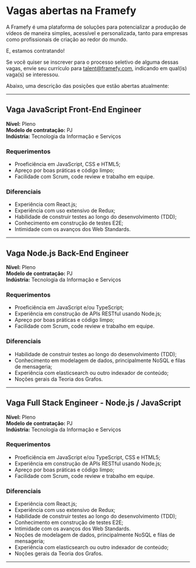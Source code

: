 # Vagas abertas na Framefy

A Framefy é uma plataforma de soluções para potencializar a produção de vídeos de maneira simples, acessível e personalizada, tanto para empresas como profissionais de criação ao redor do mundo.

E, estamos contratando!

Se você quiser se inscrever para o processo seletivo de alguma dessas vagas, envie seu currículo para [talent@framefy.com](mailto:talent@framefy.com), indicando em qual(is) vaga(s) se interessou.

Abaixo, uma descrição das posições que estão abertas atualmente:

---
## Vaga JavaScript Front-End Engineer


**Nível:** Pleno<br>
**Modelo de contratação:** PJ<br>
**Indústria:** Tecnologia da Informação e Serviços<br>

### Requerimentos
* Proeficiência em JavaScript, CSS e HTML5;
* Apreço por boas práticas e código limpo;
* Facilidade com Scrum, code review e trabalho em equipe.

### Diferenciais
* Experiência com React.js;
* Experiência com uso extensivo de Redux;
* Habilidade de construir testes ao longo do desenvolvimento (TDD);
* Conhecimento em construção de testes E2E;
* Intimidade com os avanços dos Web Standards.

---

## Vaga Node.js Back-End Engineer

**Nível:** Pleno<br>
**Modelo de contratação:** PJ<br>
**Indústria:** Tecnologia da Informação e Serviços<br>

### Requerimentos
* Proeficiência em JavaScript e/ou TypeScript;
* Experiência em construção de APIs RESTful usando Node.js;
* Apreço por boas práticas e código limpo;
* Facilidade com Scrum, code review e trabalho em equipe.

### Diferenciais
* Habilidade de construir testes ao longo do desenvolvimento (TDD);
* Conhecimento em modelagem de dados, principalmente NoSQL e filas de mensageria;
* Experiência com elasticsearch ou outro indexador de conteúdo;
* Noções gerais da Teoria dos Grafos.

---

## Vaga Full Stack Engineer - Node.js / JavaScript

**Nível:** Pleno<br>
**Modelo de contratação:** PJ<br>
**Indústria:** Tecnologia da Informação e Serviços<br>

### Requerimentos
* Proeficiência em JavaScript e/ou TypeScript, CSS e HTML5;
* Experiência em construção de APIs RESTful usando Node.js;
* Apreço por boas práticas e código limpo;
* Facilidade com Scrum, code review e trabalho em equipe.

### Diferenciais
* Experiência com React.js;
* Experiência com uso extensivo de Redux;
* Habilidade de construir testes ao longo do desenvolvimento (TDD);
* Conhecimento em construção de testes E2E;
* Intimidade com os avanços dos Web Standards.
* Noções de modelagem de dados, principalmente NoSQL e filas de mensageria;
* Experiência com elasticsearch ou outro indexador de conteúdo;
* Noções gerais da Teoria dos Grafos.

---

